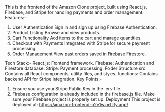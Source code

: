 This is the frontend of the Amazon Clone project, built using React.js, Firebase, and Stripe for handling payments and order management.
Features:- 
1. User Authentication
Sign in and sign up using Firebase Authentication.
2. Product Listing
Browse and view products.
3. Cart Functionality
Add items to the cart and manage quantities.
4. Checkout with Payments
Integrated with Stripe for secure payment processing.
5. Order Management
View past orders saved in Firebase Firestore.

Tech Stack:-
React.js: Frontend framework.
Firebase: Authentication and Firestore database.
Stripe: Payment processing.
Folder Structure
src: Contains all React components, utility files, and styles.
functions: Contains backend API for Stripe integration.
Key Points:-
1. Ensure you use your Stripe Public Key in the .env file.
2. Firebase configuration is already included in the firebase.js file. Make sure your Firebase project is properly set up.
Deployment
This project is deployed at: https://amazon-frontend-n2e1w.netlify.app/
